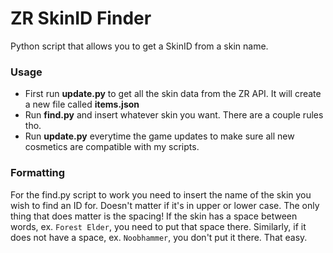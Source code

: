 
# ZR SkinID Finder

Python script that allows you to get a SkinID from a skin name.

### Usage
* First run **update.py** to get all the skin data from the ZR API. It will create a new file called **items.json**
* Run **find.py** and insert whatever skin you want. There are a couple rules tho.
* Run **update.py** everytime the game updates to make sure all new cosmetics are compatible with my scripts.

### Formatting
For the find.py script to work you need to insert the name of the skin you wish to find an ID for. Doesn't matter if it's in upper or lower case.
The only thing that does matter is the spacing! If the skin has a space between words, ex. `Forest Elder`, you need to put that space there.
Similarly, if it does not have a space, ex. `Noobhammer`, you don't put it there. That easy.
